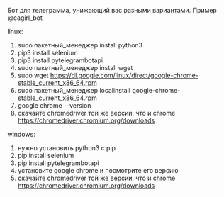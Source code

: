 Бот для телеграмма, унижающий вас разными вариантами.
Пример @cagirl_bot

linux:
1) sudo пакетный_менеджер install python3
2) pip3 install selenium
3) pip3 install pytelegrambotapi
4) sudo пакетный_менеджер install wget
5) sudo wget https://dl.google.com/linux/direct/google-chrome-stable_current_x86_64.rpm
6) sudo пакетный_менеджер localinstall google-chrome-stable_current_x86_64.rpm
7) google chrome --version 
8) скачайте chromedriver той же версии, что и chrome https://chromedriver.chromium.org/downloads

windows:
1) нужно установить python3 с pip
2) pip install selenium
3) pip install pytelegrambotapi
4) установите google chrome и посмотрите его версию
5) скачайте chromedriver той же версии, что и chrome https://chromedriver.chromium.org/downloads
